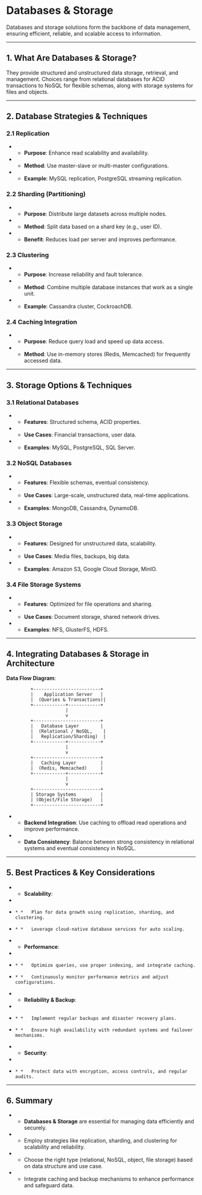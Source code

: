 # Databases & Storage

Databases and storage solutions form the backbone of data management, ensuring efficient, reliable, and scalable access to information.

* * *

## 1\. What Are Databases & Storage?

They provide structured and unstructured data storage, retrieval, and management. Choices range from relational databases for ACID transactions to NoSQL for flexible schemas, along with storage systems for files and objects.

* * *

## 2\. Database Strategies & Techniques

### 2.1 Replication

* *   **Purpose**: Enhance read scalability and availability.
* *   **Method**: Use master-slave or multi-master configurations.
* *   **Example**: MySQL replication, PostgreSQL streaming replication.

### 2.2 Sharding (Partitioning)

* *   **Purpose**: Distribute large datasets across multiple nodes.
* *   **Method**: Split data based on a shard key (e.g., user ID).
* *   **Benefit**: Reduces load per server and improves performance.

### 2.3 Clustering

* *   **Purpose**: Increase reliability and fault tolerance.
* *   **Method**: Combine multiple database instances that work as a single unit.
* *   **Example**: Cassandra cluster, CockroachDB.

### 2.4 Caching Integration

* *   **Purpose**: Reduce query load and speed up data access.
* *   **Method**: Use in-memory stores (Redis, Memcached) for frequently accessed data.

* * *

## 3\. Storage Options & Techniques

### 3.1 Relational Databases

* *   **Features**: Structured schema, ACID properties.
* *   **Use Cases**: Financial transactions, user data.
* *   **Examples**: MySQL, PostgreSQL, SQL Server.

### 3.2 NoSQL Databases

* *   **Features**: Flexible schemas, eventual consistency.
* *   **Use Cases**: Large-scale, unstructured data, real-time applications.
* *   **Examples**: MongoDB, Cassandra, DynamoDB.

### 3.3 Object Storage

* *   **Features**: Designed for unstructured data, scalability.
* *   **Use Cases**: Media files, backups, big data.
* *   **Examples**: Amazon S3, Google Cloud Storage, MinIO.

### 3.4 File Storage Systems

* *   **Features**: Optimized for file operations and sharing.
* *   **Use Cases**: Document storage, shared network drives.
* *   **Examples**: NFS, GlusterFS, HDFS.

* * *

## 4\. Integrating Databases & Storage in Architecture

**Data Flow Diagram**:

```text
         +-------------------------+
         |    Application Server   |
         |  (Queries & Transactions)|
         +------------+------------+
                      |
                      v
         +-------------------------+
         |   Database Layer        |
         |  (Relational / NoSQL,    |
         |   Replication/Sharding)  |
         +------------+------------+
                      |
                      v
         +-------------------------+
         |   Caching Layer         |
         |  (Redis, Memcached)     |
         +------------+------------+
                      |
                      v
         +-------------------------+
         | Storage Systems         |
         | (Object/File Storage)   |
         +-------------------------+
```

* *   **Backend Integration**: Use caching to offload read operations and improve performance.
* *   **Data Consistency**: Balance between strong consistency in relational systems and eventual consistency in NoSQL.

* * *

## 5\. Best Practices & Key Considerations

* *   **Scalability**:
*     
*     * *   Plan for data growth using replication, sharding, and clustering.
*     * *   Leverage cloud-native database services for auto scaling.
* *   **Performance**:
*     
*     * *   Optimize queries, use proper indexing, and integrate caching.
*     * *   Continuously monitor performance metrics and adjust configurations.
* *   **Reliability & Backup**:
*     
*     * *   Implement regular backups and disaster recovery plans.
*     * *   Ensure high availability with redundant systems and failover mechanisms.
* *   **Security**:
*     
*     * *   Protect data with encryption, access controls, and regular audits.

* * *

## 6\. Summary

* *   **Databases & Storage** are essential for managing data efficiently and securely.
* *   Employ strategies like replication, sharding, and clustering for scalability and reliability.
* *   Choose the right type (relational, NoSQL, object, file storage) based on data structure and use case.
* *   Integrate caching and backup mechanisms to enhance performance and safeguard data.